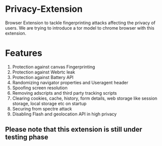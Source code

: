 # Privacy-Extension
Browser Extension to tackle fingerprinting attacks affecting the privacy of users. We are trying to introduce a tor model to chrome browser with this extension.

# Features
1. Protection against canvas Fingerprinting
2. Protection against Webrtc leak
3. Protection against Battery API
4. Randomizing navigator properties and Useragent header
5. Spoofing screen resolution
6. Removing adscripts and third party tracking scripts
7. Clearing cookies, cache, history, form details, web storage like session storage, local storage etc on startup
8. Securing from spectre attack
9. Disabling Flash and geolocation API in high privacy

## Please note that this extension is still under testing phase
